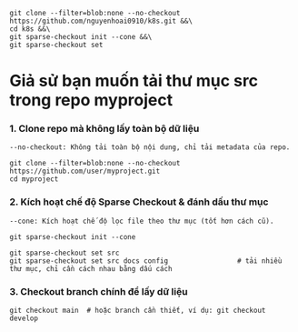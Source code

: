 ```
git clone --filter=blob:none --no-checkout https://github.com/nguyenhoai0910/k8s.git &&\
cd k8s &&\
git sparse-checkout init --cone &&\
git sparse-checkout set 
```
# Giả sử bạn muốn tải thư mục src trong repo myproject
### 1. Clone repo mà không lấy toàn bộ dữ liệu
    --no-checkout: Không tải toàn bộ nội dung, chỉ tải metadata của repo.
```
git clone --filter=blob:none --no-checkout https://github.com/user/myproject.git
cd myproject
```

### 2. Kích hoạt chế độ Sparse Checkout & đánh dấu thư mục
    --cone: Kích hoạt chế độ lọc file theo thư mục (tốt hơn cách cũ).
```
git sparse-checkout init --cone
```
```
git sparse-checkout set src
git sparse-checkout set src docs config                 # tải nhiều thư mục, chỉ cần cách nhau bằng dấu cách
```
### 3. Checkout branch chính để lấy dữ liệu
```
git checkout main  # hoặc branch cần thiết, ví dụ: git checkout develop
```
